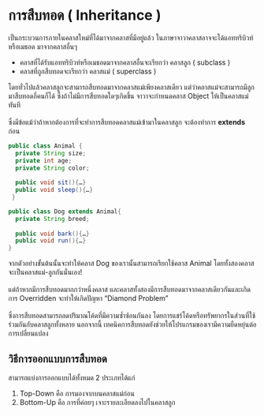 # การสืบทอด ( Inheritance )
เป็นกระบวนการภายในคลาสใหม่ที่ได้มาจากคลาสที่มีอยู่แล้ว ในภาษาจาวาคลาสอาจจะได้แอททริบิวท์หรือเมธอด มาจากคลาสอื่นๆ 
* คลาสที่ได้รับแอททริบิวท์หรือเมธอดมาจากคลาสอื่นจะเรียกว่า คลาสลูก ( subclass )
* คลาสที่ถูกสืบทอดจะเรียกว่า คลาสแม่ ( superclass )

โดยทั่วไปแล้วคลาสลูกจะสามารถสืบทอดมาจากคลาสแม่เพียงคลาสเดียว แต่ว่าคลาสแม่จะสามารถมีลูกมาสืบทอดกี่คนก็ได้ ซึ่งถ้าไม่มีการสืบทอดใดๆเกิดขึ้น จาวาจะกำหนดคลาส Object 
ให้เป็นคลาสแม่ทันที
<br><br>
ซึ่งมีข้อแม้ว่าถ้าหากต้องการที่จะทำการสืบทอดคลาสแม่เข้ามาในคลาสลูก จะต้องทำการ **extends** ก่อน
```java
public class Animal {
  private String size;
  private int age;
  private String color;
  
  public void sit(){…}
  public void sleep(){…}
 }

public class Dog extends Animal{
  private String breed;
  
  public void bark(){…}
  public void run(){…}
}
```
จากตัวอย่างขั้นต้นนั้นจะทำให้คลาส Dog ของเรานั้นสามารถเรียกใช้คลาส Animal โดยทั้งสองคลาสจะเป็นคลาสแม่-ลูกกันนั่นเอง!
<br><br>
แต่ถ้าหากมีการสืบทอดมากกว่าหนึ่งคลาส และคลาสทั้งสองมีการสืบทอดมาจากคลาสเดียวกันและเกิดการ Overridden จะทำให้เกิดปัญหา “Diamond Problem”
<br><br>
ซึ่งการสืบทอดสามารถลดปริมาณโค้ดที่มีความซ้ำซ้อนกันลง โดยการแชร์โค้ดหรือทรัพยากรในส่วนที่ใช้ร่วมกันกับคลาสลูกทั้งหลาย 
นอกจากนี้ เทคนิคการสืบทอดยังช่วยให้โปรแกรมของเรามีความยืดหยุ่นต่อการเปลี่ยนแปลง

## วิธีการออกแบบการสืบทอด
สามารถแบ่งการออกแบบได้ทั้งหมด 2 ประเภทได้แก่
1. Top-Down คือ การมองจากบนคลาสแม่ก่อน
2. Bottom-Up คือ การที่ค่อยๆ เจาะรายละเอียดลงไปในคลาสลูก
